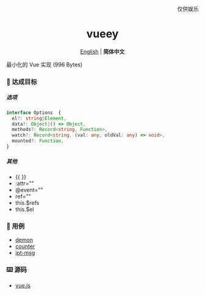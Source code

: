 <p align="right">
  仅供娱乐
</p>

<h1 align="center">vueey</h1>

<p align="center">
  <a href="./README.md">English</a> | <b>简体中文</b>
</p>

最小化的 Vue 实现 (996 Bytes)

### 🎉 达成目标

##### 选项

```ts
interface Options  {
  el?: string|Element,
  data?: Object|() => Object,
  methods?: Record<string, Function>,
  watch?: Record<string, (val: any, oldVal: any) => void>,
  mounted?: Function,
}
```

##### 其他

- {{ }}
- :attr=""
- @event=""
- ref=""
- this.\$refs
- this.\$el


### 🎯 用例
- [demon](./examples/demon.html)
- [counter](./examples/counter.html)
- [ipt-msg](./examples/ipt-msg.html)

### ⌨️ 源码
- [vue.js](./vue.js)
